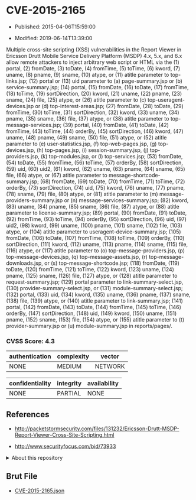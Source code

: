 # CVE-2015-2165

- Published: 2015-04-06T15:59:00

- Modified: 2019-06-14T13:39:00

Multiple cross-site scripting (XSS) vulnerabilities in the Report Viewer in Ericsson Drutt Mobile Service Delivery Platform (MSDP) 4.x, 5.x, and 6.x allow remote attackers to inject arbitrary web script or HTML via the (1) portal, (2) fromDate, (3) toDate, (4) fromTime, (5) toTime, (6) kword, (7) uname, (8) pname, (9) sname, (10) atype, or (11) atitle parameter to top-links.jsp; (12) portal or (13) uid parameter to (a) page-summary.jsp or (b) service-summary.jsp; (14) portal, (15) fromDate, (16) toDate, (17) fromTime, (18) toTime, (19) sortDirection, (20) kword, (21) uname, (22) pname, (23) sname, (24) file, (25) atype, or (26) atitle parameter to (c) top-useragent-devices.jsp or (d) top-interest-areas.jsp; (27) fromDate, (28) toDate, (29) fromTime, (30) toTime, (31) sortDirection, (32) kword, (33) uname, (34) pname, (35) sname, (36) file, (37) atype, or (38) atitle parameter to top-message-services.jsp; (39) portal, (40) fromDate, (41) toDate, (42) fromTime, (43) toTime, (44) orderBy, (45) sortDirection, (46) kword, (47) uname, (48) pname, (49) sname, (50) file, (51) atype, or (52) atitle parameter to (e) user-statistics.jsp, (f) top-web-pages.jsp, (g) top-devices.jsp, (h) top-pages.jsp, (i) session-summary.jsp, (j) top-providers.jsp, (k) top-modules.jsp, or (l) top-services.jsp; (53) fromDate, (54) toDate, (55) fromTime, (56) toTime, (57) orderBy, (58) sortDirection, (59) uid, (60) uid2, (61) kword, (62) uname, (63) pname, (64) sname, (65) file, (66) atype, or (67) atitle parameter to message-shortcode-summary.jsp; (68) fromDate, (69) toDate, (70) fromTime, (71) toTime, (72) orderBy, (73) sortDirection, (74) uid, (75) kword, (76) uname, (77) pname, (78) sname, (79) file, (80) atype, or (81) atitle parameter to (m) message-providers-summary.jsp or (n) message-services-summary.jsp; (82) kword, (83) uname, (84) pname, (85) sname, (86) file, (87) atype, or (88) atitle parameter to license-summary.jsp; (89) portal, (90) fromDate, (91) toDate, (92) fromTime, (93) toTime, (94) orderBy, (95) sortDirection, (96) uid, (97) uid2, (98) kword, (99) uname, (100) pname, (101) sname, (102) file, (103) atype, or (104) atitle parameter to useragent-device-summary.jsp; (105) fromDate, (106) toDate, (107) fromTime, (108) toTime, (109) orderBy, (110) sortDirection, (111) kword, (112) uname, (113) pname, (114) sname, (115) file, (116) atype, or (117) atitle parameter to (o) top-message-providers.jsp, (p) top-message-devices.jsp, (q) top-message-assets.jsp, (r) top-message-downloads.jsp, or (s) top-message-shortcode.jsp; (118) fromDate, (119) toDate, (120) fromTime, (121) toTime, (122) kword, (123) uname, (124) pname, (125) sname, (126) file, (127) atype, or (128) atitle parameter to request-summary.jsp; (129) portal parameter to link-summary-select.jsp, (130) provider-summary-select.jsp, or (131) module-summary-select.jsp; (132) portal, (133) uid, (134) kword, (135) uname, (136) pname, (137) sname, (138) file, (139) atype, or (140) atitle parameter to link-summary.jsp; (141) portal, (142) fromDate, (143) toDate, (144) fromTime, (145) toTime, (146) orderBy, (147) sortDirection, (148) uid, (149) kword, (150) uname, (151) pname, (152) sname, (153) file, (154) atype, or (155) atitle parameter to (t) provider-summary.jsp or (u) module-summary.jsp in reports/pages/.

### CVSS Score: **4.3**

| authentication | complexity | vector |
| --- | --- | --- |
| NONE | MEDIUM | NETWORK |

| confidentiality | integrity | availability |
| --- | --- | --- |
| NONE | PARTIAL | NONE |

## References

* http://packetstormsecurity.com/files/131232/Ericsson-Drutt-MSDP-Report-Viewer-Cross-Site-Scripting.html

* http://www.securityfocus.com/bid/73933

<details>
<summary>About this repository</summary> 

  This repository is part of the project [Live Hack CVE](https://github.com/Live-Hack-CVE). Main website can be found [www.live-hack.org](https://www.live-hack.org) 
  
  Made by [Sn0wAlice](https://github.com/Sn0wAlice) for the people that care about security and need to have a feed of the latest CVEs. Hope you enjoy it, don't forget to star the repo and follow me on [Twitter](https://twitter.com/Sn0wAlice) and [Github](https://github.com/Sn0wAlice). And that is my [personnal website](https://www.alice-snow.me/)

  - [Home Page](https://github.com/Live-Hack-CVE)
  - [Framework](https://github.com/Live-Hack-CVE/cve-framework)
  - [CVE database](https://github.com/Live-Hack-CVE/full_database)
  - [Changelog](https://github.com/Live-Hack-CVE/Changelog)
</details>

## Brut File

* [CVE-2015-2165.json](https://raw.githubusercontent.com/Live-Hack-CVE/full_database/main/cves/2015/CVE-2015-2165.json)

